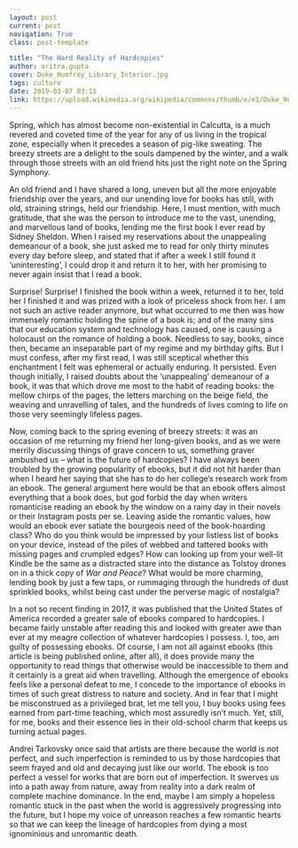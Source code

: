 ```yaml
---
layout: post
current: post
navigation: True
class: post-template

title: "The Hard Reality of Hardcopies"
author: aritra.gupta
cover: Duke_Humfrey_Library_Interior.jpg
tags: culture
date: 2019-03-07 03:15
link: https://upload.wikimedia.org/wikipedia/commons/thumb/e/e1/Duke_Humfrey%27s_Library_Interior_6%2C_Bodleian_Library%2C_Oxford%2C_UK_-_Diliff.jpg/1024px-Duke_Humfrey%27s_Library_Interior_6%2C_Bodleian_Library%2C_Oxford%2C_UK_-_Diliff.jpg
---
```

Spring, which has almost become non-existential in Calcutta, is a much revered
and coveted time of the year for any of us living in the tropical zone,
especially when it precedes a season of pig-like sweating. The breezy streets
are a delight to the souls dampened by the winter, and a walk through those
streets with an old friend hits just the right note on the Spring Symphony.

An old friend and I have shared a long, uneven but all the more enjoyable
friendship over the years, and our unending love for books has still, with old,
straining strings, held our friendship. Here, I must mention, with much
gratitude, that she was the person to introduce me to the vast, unending, and
marvellous land of books, lending me the first book I ever read by Sidney
Sheldon. When I raised my reservations about the unappealing demeanour of a
book, she just asked me to read for only thirty minutes every day before sleep,
and stated that if after a week I still found it ‘uninteresting’, I could drop
it and return it to her, with her promising to never again insist that I read a
book.

Surprise! Surprise! I finished the book within a week, returned it to her, told
her I finished it and was prized with a look of priceless shock from her. I am
not such an active reader anymore, but what occurred to me then was how
immensely romantic holding the spine of a book is; and of the many sins that our
education system and technology has caused, one is causing a holocaust on the
romance of holding a book. Needless to say, books, since then, became an
inseparable part of my regime and my birthday gifts. But I must confess, after
my first read, I was still sceptical whether this enchantment I felt was
ephemeral or actually enduring. It persisted. Even though initially, I raised
doubts about the ‘unappealing’ demeanour of a book, it was that which drove me
most to the habit of reading books: the mellow chirps of the pages, the letters
marching on the beige field, the weaving and unravelling of tales, and the
hundreds of lives coming to life on those very seemingly lifeless pages.

Now, coming back to the spring evening of breezy streets: it was an occasion of
me returning my friend her long-given books, and as we were merrily discussing
things of grave concern to us, something graver ambushed us – what is the future
of hardcopies? I have always been troubled by the growing popularity of ebooks,
but it did not hit harder than when I heard her saying that she has to do her
college’s research work from an ebook. The general argument here would be that
an ebook offers almost everything that a book does, but god forbid the day when
writers romanticise reading an ebook by the window on a rainy day in their
novels or their Instagram posts per se. Leaving aside the romantic values, how
would an ebook ever satiate the bourgeois need of the book-hoarding class? Who
do you think would be impressed by your listless list of books on your device,
instead of the piles of webbed and tattered books with missing pages and
crumpled edges? How can looking up from your well-lit Kindle be the same as a
distracted stare into the distance as Tolstoy drones on in a thick copy of *War
and Peace*? What would be more charming, lending book by just a few taps, or
rummaging through the hundreds of dust sprinkled books, whilst being cast under
the perverse magic of nostalgia?

In a not so recent finding in 2017, it was published that the United States of
America recorded a greater sale of ebooks compared to hardcopies. I became
fairly unstable after reading this and looked with greater awe than ever at my
meagre collection of whatever hardcopies I possess. I, too, am guilty of
possessing ebooks. Of course, I am not all against ebooks (this article is being
published online, after all), it does provide many the opportunity to read
things that otherwise would be inaccessible to them and it certainly is a great
aid when travelling. Although the emergence of ebooks feels like a personal
defeat to me, I concede to the importance of ebooks in times of such great
distress to nature and society. And in fear that I might be misconstrued as a
privileged brat, let me tell you, I buy books using fees earned from part-time
teaching, which most assuredly isn’t much. Yet, still, for me, books and their
essence lies in their old-school charm that keeps us turning actual pages.  

Andrei Tarkovsky once said that artists are there because the world is not
perfect, and such imperfection is reminded to us by those hardcopies that seem
frayed and old and decaying just like our world. The ebook is too perfect a
vessel for works that are born out of imperfection. It swerves us into a path
away from nature, away from reality into a dark realm of complete machine
dominance. In the end, maybe I am simply a hopeless romantic stuck in the past
when the world is aggressively progressing into the future, but I hope my voice
of unreason reaches a few romantic hearts so that we can keep the lineage of
hardcopies from dying a most ignominious and unromantic death.  
